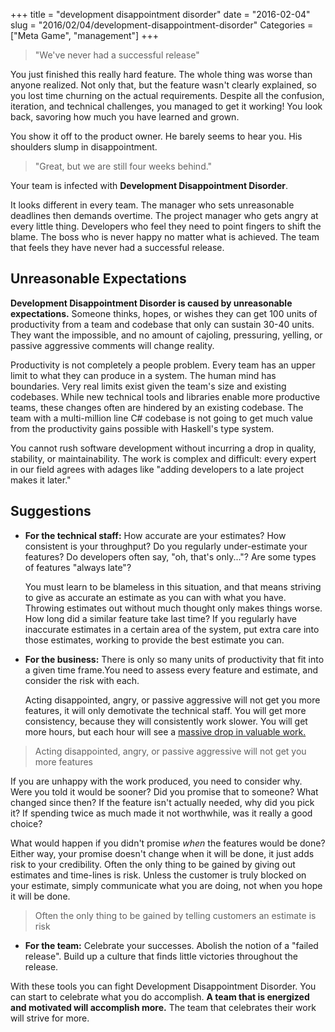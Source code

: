 +++
title = "development disappointment disorder"
date = "2016-02-04"
slug = "2016/02/04/development-disappointment-disorder"
Categories = ["Meta Game", "management"]
+++

> "We've never had a successful release"

You just finished this really hard feature. The whole thing was worse than
anyone realized. Not only that, but the feature wasn't clearly explained, so you
lost time churning on the actual requirements. Despite all the confusion,
iteration, and technical challenges, you managed to get it working! You look
back, savoring how much you have learned and grown.

You show it off to the product owner. He barely seems to hear you. His shoulders
slump in disappointment.

> "Great, but we are still four weeks behind."

Your team is infected with **Development Disappointment Disorder**.

It looks different in every team. The manager who sets unreasonable deadlines
then demands overtime. The project manager who gets angry at every little thing.
Developers who feel they need to point fingers to shift the blame. The boss who
is never happy no matter what is achieved. The team that feels they have never
had a successful release.

## Unreasonable Expectations

**Development Disappointment Disorder is caused by unreasonable expectations.**
Someone thinks, hopes, or wishes they can get 100 units of productivity from a
team and codebase that only can sustain 30-40 units. They want the impossible,
and no amount of cajoling, pressuring, yelling, or passive aggressive comments
will change reality.

Productivity is not completely a people problem. Every team has an upper limit
to what they can produce in a system. The human mind has boundaries. Very real
limits exist given the team's size and existing codebases. While new technical
tools and libraries enable more productive teams, these changes often are
hindered by an existing codebase. The team with a multi-million line C# codebase
is not going to get much value from the productivity gains possible with
Haskell's type system.

You cannot rush software development without incurring a drop in quality,
stability, or maintainability. The work is complex and difficult: every expert
in our field agrees with adages like "adding developers to a late project makes
it later."

## Suggestions

+ **For the technical staff:** How accurate are your estimates? How consistent
  is your throughput? Do you regularly under-estimate your features? Do
  developers often say, "oh, that's only..."? Are some types of features "always
  late"?

  You must learn to be blameless in this situation, and that means striving to
  give as accurate an estimate as you can with what you have. Throwing estimates
  out without much thought only makes things worse. How long did a similar
  feature take last time? If you regularly have inaccurate estimates in a
  certain area of the system, put extra care into those estimates, working to
  provide the best estimate you can.

+ **For the business:** There is only so many units of productivity that fit
  into a given time frame.You need to assess every feature and estimate, and
  consider the risk with each.

  Acting disappointed, angry, or passive aggressive will not get you more
  features, it will only demotivate the technical staff. You will get more
  consistency, because they will consistently work slower. You will get more
  hours, but each hour will see a
  [massive drop in valuable work.](http://www.igda.org/?page=crunchsixlessons)

> Acting disappointed, angry, or passive aggressive will not get you more features

  If you are unhappy with the work produced, you need to consider why. Were you
  told it would be sooner? Did you promise that to someone? What changed since
  then? If the feature isn't actually needed, why did you pick it? If spending
  twice as much made it not worthwhile, was it really a good choice? 

  What would happen if you didn't promise _when_ the features would be done?
  Either way, your promise doesn't change when it will be done, it just adds
  risk to your credibility. Often the only thing to be gained by giving out
  estimates and time-lines is risk. Unless the customer is truly blocked on your
  estimate, simply communicate what you are doing, not when you hope it will be
  done.

> Often the only thing to be gained by telling customers an estimate is risk

+ **For the team:** Celebrate your successes. Abolish the notion of a "failed
  release". Build up a culture that finds little victories throughout the
  release. 

With these tools you can fight Development Disappointment Disorder. You can
start to celebrate what you do accomplish. **A team that is energized and motivated will accomplish more.** The team that celebrates their work will strive for more.
